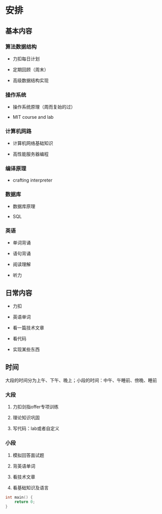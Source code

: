 # 安排

## 基本内容

### 算法数据结构

- 力扣每日计划

- 定期回顾（周末）

- 高级数据结构实现

### 操作系统

- 操作系统原理（周而复始的过）

- MIT course and lab

### 计算机网路

- 计算机网络基础知识

- 高性能服务器编程

### 编译原理

- crafting interpreter

### 数据库

- 数据库原理

- SQL

### 英语

- 单词背诵

- 语句背诵

- 阅读理解

- 听力

## 日常内容

- 力扣

- 英语单词

- 看一篇技术文章

- 看代码

- 实现某些东西

## 时间

大段的时间分为上午、下午、晚上；小段的时间：中午、午睡前、傍晚、睡前

### 大段

1. 力扣剑指offer专项训练

2. 理论知识巩固

3. 写代码：lab或者自定义

### 小段

1. 模拟回答面试题

2. 背英语单词

3. 看技术文章

4. 看基础知识及语言





















```c
int main() {
    return 0;
}
```
























